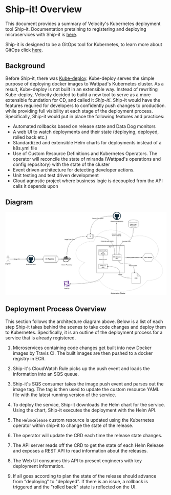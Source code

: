 
# Ship-it! Overview

This document provides a summary of Velocity's Kubernetes deployment tool Ship-it. Documentation pretaining to registering and deploying microservices with Ship-it is [here](./REGISTER.md).

Ship-it is designed to be a GitOps tool for Kubernetes, to learn more about GitOps click [here](https://www.weave.works/blog/what-is-gitops-really).

## Background

Before Ship-it, there was [Kube-deploy](https://github.com/Wattpad/kube-deploy). Kube-deploy serves the simple purpose of deploying docker images to Wattpad's Kubernetes cluster. As a result, Kube-deploy is not built in an extensible way. Instead of rewriting Kube-deploy, Velocity decided to build a new tool to serve as a more extensible foundation for CD, and called it _Ship-it!_. Ship-it would have the features required for developers to confidently push changes to production. while providing full visibility at each stage of the deployment process. Specifically, Ship-it would put in place the following features and practices:  

- Automated rollbacks based on release state and Data Dog monitors
- A web UI to watch deployments and their state (deploying, deployed, rolled back etc.)
- Standardized and extensible Helm charts for deployments instead of a k8s.yml file
- Use of Custom Resource Definitions and Kubernetes Operators. The operator will reconcile the state of miranda (Wattpad's operations and config repository) with the state of the cluster
- Event driven architecture for detecting developer actions.
- Unit testing and test driven development
- Cloud agnostic project where business logic is decoupled from the API calls it depends upon

## Diagram

![Architecture](./arch.png)

## Deployment Process Overview

This section follows the architecture diagram above. Below is a list of each step Ship-it takes behind the scenes to take code changes and deploy them to Kubernetes. Specifically, it is an outline of the deployment process for a service that is already registered.

1. Microservices containing code changes get built into new Docker images by Travis CI. The built images are then pushed to a docker registry in ECR.

2. Ship-it's CloudWatch Rule picks up the push event and loads the information into an SQS queue.

3. Ship-it's SQS consumer takes the image push event and parses out the  image tag. The tag is then used to update the custom resource YAML file with the latest running version of the service.

4. To deploy the service, Ship-it downloads the Helm chart for the service. Using the chart, Ship-it executes the deployment with the Helm API.

5. The `HelmRelease` custom resource is updated using the Kubernetes operator within ship-it to change the state of the release.

6. The operator will update the CRD each time the release state changes.

7. The API server reads off the CRD to get the state of each Helm Release and exposes a REST API to read information about the releases.

8. The Web UI consumes this API to present engineers with key deployment information.

9. If all goes according to plan the state of the release should advance from "deploying" to "deployed". If there is an issue, a rollback is triggered and the "rolled back" state is reflected on the UI.
